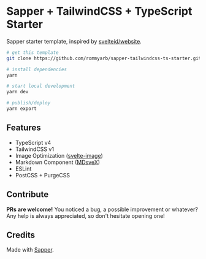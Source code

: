 # Sapper + TailwindCSS + TypeScript Starter

Sapper starter template, inspired by [svelteid/website](https://github.com/svelteid/website).

```bash
# get this template
git clone https://github.com/rommyarb/sapper-tailwindcss-ts-starter.git

# install dependencies
yarn

# start local development
yarn dev

# publish/deploy
yarn export
```

## Features
- TypeScript v4
- TailwindCSS v1
- Image Optimization ([svelte-image](https://github.com/matyunya/svelte-image))
- Markdown Component ([MDsveX](https://github.com/pngwn/MDsveX))
- ESLint
- PostCSS + PurgeCSS


## Contribute
**PRs are welcome!** You noticed a bug, a possible improvement or whatever? Any help is always appreciated, so don't hesitate opening one!

## Credits
Made with [Sapper](https://sapper.svelte.dev).
